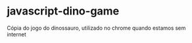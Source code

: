 # javascript-dino-game
Cópia do jogo do dinossauro, utilizado no chrome quando estamos sem internet
